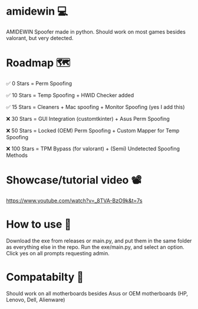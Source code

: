 # amidewin 💻
AMIDEWIN Spoofer made in python. Should work on most games besides valorant, but very detected.

# Roadmap 🗺️
✅ 0 Stars = Perm Spoofing

✅ 10 Stars = Temp Spoofing + HWID Checker added

✅ 15 Stars = Cleaners + Mac spoofing + Monitor Spoofing (yes I add this)

❌ 30 Stars = GUI Integration (customtkinter) + Asus Perm Spoofing

❌ 50 Stars = Locked (OEM) Perm Spoofing + Custom Mapper for Temp Spoofing

❌ 100 Stars = TPM Bypass (for valorant) + (Semi) Undetected Spoofing Methods 

# Showcase/tutorial video 📽️
https://www.youtube.com/watch?v=_8TVA-BzO9k&t=7s

# How to use 📗
Download the exe from releases or main.py, and put them in the same folder as everything else in the repo.
Run the exe/main.py, and select an option. Click yes on all prompts requesting admin.

# Compatabilty 🧭
Should work on all motherboards besides Asus or OEM motherboards (HP, Lenovo, Dell, Alienware)
